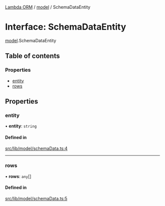 [Lambda ORM](../README.md) / [model](../modules/model.md) / SchemaDataEntity

# Interface: SchemaDataEntity

[model](../modules/model.md).SchemaDataEntity

## Table of contents

### Properties

- [entity](model.SchemaDataEntity.md#entity)
- [rows](model.SchemaDataEntity.md#rows)

## Properties

### entity

• **entity**: `string`

#### Defined in

[src/lib/model/schemaData.ts:4](https://github.com/FlavioLionelRita/lambda-orm/blob/c4a0e00/src/lib/model/schemaData.ts#L4)

___

### rows

• **rows**: `any`[]

#### Defined in

[src/lib/model/schemaData.ts:5](https://github.com/FlavioLionelRita/lambda-orm/blob/c4a0e00/src/lib/model/schemaData.ts#L5)
